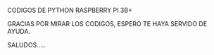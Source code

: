 CODIGOS DE PYTHON RASPBERRY PI 3B+


GRACIAS POR MIRAR LOS CODIGOS, ESPERO TE HAYA SERVIDO DE AYUDA.


SALUDOS.....
